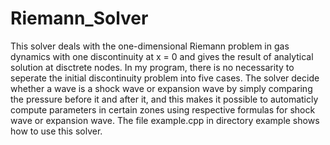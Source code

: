 # Riemann_Solver
  This solver deals with the one-dimensional Riemann problem in gas dynamics with one discontinuity at x = 0 
and gives the result of analytical solution at disctrete nodes. In my program, there is no necessarity 
to seperate the initial discontinuity problem into five cases. The solver decide whether a wave is a shock 
wave or expansion wave by simply comparing the pressure before it and after it, and this makes it possible to automaticly 
compute parameters in certain zones using respective formulas for shock wave or expansion wave. The file example.cpp in directory example
shows how to use this solver.

